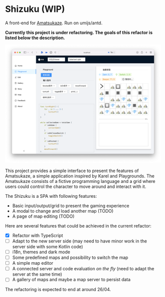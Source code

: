 # Shizuku (WIP)

A front-end for [Amatsukaze](https://github.com/kokoro-aya/amatsukaze). Run on umijs/antd.

**Currently this project is under refactoring. The goals of this refactor is listed below the description.**

![](./img/screenshot.png)

This project provides a simple interface to present the features of Amatsukaze, a simple application inspired by
Karel and Playgrounds. The Amatsukaze consists of a fictive programming language and a grid where users could control
the character to move around and interact with it.

The Shizuku is a SPA with following features:

- Basic input/output/grid to present the gaming experience
- A modal to change and load another map (TODO)
- A page of map editing (TODO)

Here are several features that could be achieved in the current refactor:

- [x] Refactor with TypeScript
- [ ] Adapt to the new server side (may need to have minor work in the server side with some Kotlin code)
- [ ] i18n, themes and dark mode
- [ ] Some predefined maps and possibility to switch the map
- [ ] A simple map editor
- [ ] A connected server and code evaluation *on the fly* (need to adapt the server at the same time)
- [ ] A gallery of maps and maybe a map server to persist data

The refactoring is expected to end at around 26/04.

